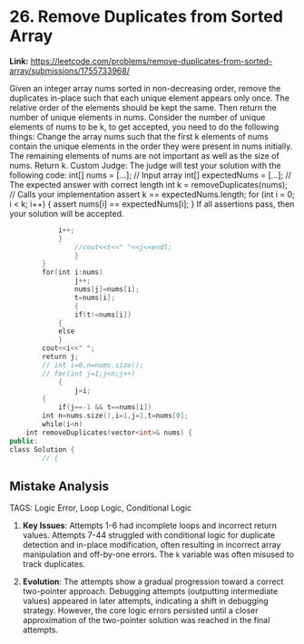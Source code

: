 # 26. Remove Duplicates from Sorted Array

**Link:** https://leetcode.com/problems/remove-duplicates-from-sorted-array/submissions/1755733968/

Given an integer array nums sorted in non-decreasing order, remove the duplicates in-place such that each unique element appears only once. The relative order of the elements should be kept the same. Then return the number of unique elements in nums. Consider the number of unique elements of nums to be k, to get accepted, you need to do the following things: Change the array nums such that the first k elements of nums contain the unique elements in the order they were present in nums initially. The remaining elements of nums are not important as well as the size of nums. Return k. Custom Judge: The judge will test your solution with the following code: int[] nums = [...]; // Input array int[] expectedNums = [...]; // The expected answer with correct length int k = removeDuplicates(nums); // Calls your implementation assert k == expectedNums.length; for (int i = 0; i < k; i++) { assert nums[i] == expectedNums[i]; } If all assertions pass, then your solution will be accepted.

```cpp
            i++;
            }
                //cout<<t<<" "<<j<<endl;
                }
        }
        for(int i:nums)
                j++;
                nums[j]=nums[i];
                t=nums[i];
                {
                if(t!=nums[i])
            {
            else
            }
        cout<<i<<" ";
        return j;
        // int i=0,n=nums.size();
        // for(int j=1;j<n;j++)
            {
                j=i;
        {
            if(j==-1 && t==nums[i])
        int n=nums.size(),i=1,j=1,t=nums[0];
        while(i<n)
    int removeDuplicates(vector<int>& nums) {
public:
class Solution {
        // {
```

## Mistake Analysis

TAGS: Logic Error, Loop Logic, Conditional Logic

1. **Key Issues**: Attempts 1-6 had incomplete loops and incorrect return values. Attempts 7-44 struggled with conditional logic for duplicate detection and in-place modification, often resulting in incorrect array manipulation and off-by-one errors.  The `k` variable was often misused to track duplicates.

2. **Evolution**: The attempts show a gradual progression toward a correct two-pointer approach.  Debugging attempts (outputting intermediate values) appeared in later attempts, indicating a shift in debugging strategy.  However, the core logic errors persisted until a closer approximation of the two-pointer solution was reached in the final attempts.

